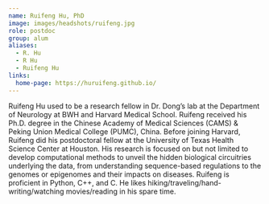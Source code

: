 ```yaml
---
name: Ruifeng Hu, PhD
image: images/headshots/ruifeng.jpg
role: postdoc
group: alum
aliases:
  - R. Hu
  - R Hu
  - Ruifeng Hu
links:
  home-page: https://huruifeng.github.io/
---
```


Ruifeng Hu used to be a research fellow in Dr. Dong’s lab at the Department of Neurology at BWH and Harvard Medical School. Ruifeng received his Ph.D. degree in the Chinese Academy of Medical Sciences (CAMS) & Peking Union Medical College (PUMC), China. Before joining Harvard, Ruifeng did his postdoctoral fellow at the University of Texas Health Science Center at Houston. His research is focused on but not limited to develop computational methods to unveil the hidden biological circuitries underlying the data, from understanding sequence-based regulations to the genomes or epigenomes and their impacts on diseases. Ruifeng is proficient in Python, C++, and C. He likes hiking/traveling/hand-writing/watching movies/reading in his spare time.
